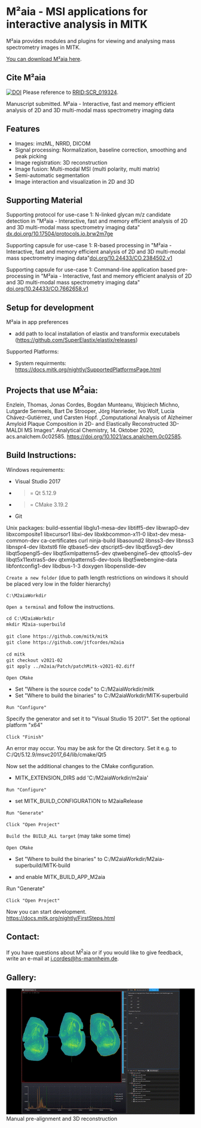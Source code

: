 M²aia - MSI applications for interactive analysis in MITK
=========================

M²aia provides modules and plugins for viewing and analysing mass spectrometry images in MITK.

[You can download M²aia here](https://github.com/jtfcordes/m2aia/releases).

Cite M²aia
----------

[![DOI](https://zenodo.org/badge/314852965.svg)](https://zenodo.org/badge/latestdoi/314852965)
Please reference to [RRID:SCR_019324](https://scicrunch.org/resolver/RRID:SCR_019324).

Manuscript submitted. M²aia - Interactive, fast and memory efficient analysis of 2D and 3D multi-modal mass spectrometry imaging data

Features
--------

<ul>
  <li> Images: imzML, NRRD, DICOM
  <li> Signal processing: Normalization, baseline correction, smoothing and peak picking 
  <li> Image registration: 3D reconstruction
  <li> Image fusion: Multi-modal MSI (multi polarity, multi matrix)
  <li> Semi-automatic segmentation
  <li> Image interaction and visualization in 2D and 3D
</ul>

Supporting Material
-------------------

Supporting protocol for use-case 1: N-linked glycan m/z candidate detection in "M²aia - Interactive, fast and memory efficient analysis of 2D and 3D multi-modal mass spectrometry imaging data" [dx.doi.org/10.17504/protocols.io.brw2m7ge](http://dx.doi.org/10.17504/protocols.io.brw2m7ge)

Supporting capsule for use-case 1: R-based processing in "M²aia - Interactive, fast and memory efficient analysis of 2D and 3D multi-modal mass spectrometry imaging data"[doi.org/10.24433/CO.2384502.v1](https://doi.org/10.24433/CO.2384502.v1)

Supporting capsule for use-case 1: Command-line application based pre-processing in "M²aia - Interactive, fast and memory efficient analysis of 2D and 3D multi-modal mass spectrometry imaging data" [doi.org/10.24433/CO.7662658.v1](https://doi.org/10.24433/CO.7662658.v1)


Setup for development
-----------

M²aia in app preferences
- add path to local installation of elastix and transformix executabels (https://github.com/SuperElastix/elastix/releases)

Supported Platforms:
- System requirments: https://docs.mitk.org/nightly/SupportedPlatformsPage.html

Projects that use M<sup>2</sup>aia:
-----------------------------------

Enzlein, Thomas, Jonas Cordes, Bogdan Munteanu, Wojciech Michno, Lutgarde Serneels, Bart De Strooper, Jörg Hanrieder, Ivo Wolf, Lucía Chávez-Gutiérrez, und Carsten Hopf. „Computational Analysis of Alzheimer Amyloid Plaque Composition in 2D- and Elastically Reconstructed 3D-MALDI MS Images“. Analytical Chemistry, 14. Oktober 2020, acs.analchem.0c02585. https://doi.org/10.1021/acs.analchem.0c02585.


Build Instructions:
-------------------

Windows requirements: 

* Visual Studio 2017
* >= Qt 5.12.9
* >= CMake 3.19.2
* Git

Unix packages:
build-essential libglu1-mesa-dev libtiff5-dev libwrap0-dev libxcomposite1 libxcursor1 libxi-dev libxkbcommon-x11-0 libxt-dev mesa-common-dev ca-certificates curl ninja-build  libasound2 libnss3-dev libnss3 libnspr4-dev libxtst6 file qtbase5-dev qtscript5-dev libqt5svg5-dev libqt5opengl5-dev libqt5xmlpatterns5-dev qtwebengine5-dev qttools5-dev libqt5x11extras5-dev qtxmlpatterns5-dev-tools libqt5webengine-data libfontconfig1-dev libdbus-1-3 doxygen libopenslide-dev

`Create a new folder` (due to path length restrictions on windows it should be placed very low in the folder hierarchy)

```
C:\M2aiaWorkdir
```

`Open a terminal` and follow the instructions.

```
cd C:\M2aiaWorkdir
mkdir M2aia-superbuild

git clone https://github.com/mitk/mitk
git clone https://github.com/jtfcordes/m2aia

cd mitk
git checkout v2021-02
git apply ../m2aia/Patch/patchMitk-v2021-02.diff
```

`Open CMake`

* Set "Where is the source code" to C:/M2aiaWorkdir/mitk
* Set "Where to build the binaries" to C:/M2aiaWorkdir/MITK-superbuild

`Run "Configure"`

Specify the generator and set it to "Visual Studio 15 2017".
Set the optional platform "x64"

`Click "Finish"`

An error may occur. You may be ask for the Qt directory. Set it e.g. to C:/Qt/5.12.9/msvc2017_64/lib/cmake/Qt5

Now set the additional changes to the CMake configuration.

* MITK_EXTENSION_DIRS add 'C:/M2aiaWorkdir/m2aia'

`Run "Configure"`

* set MITK_BUILD_CONFIGURATION to M2aiaRelease

`Run "Generate"`

`Click "Open Project"`

`Build the BUILD_ALL target` (may take some time)

`Open CMake`

* Set "Where to build the binaries" to C:/M2aiaWorkdir/M2aia-superbuild/MITK-build

* and enable MITK_BUILD_APP_M2aia

Run "Generate"

`Click "Open Project"`

Now you can start development. https://docs.mitk.org/nightly/FirstSteps.html


Contact:
-------
If you have questions about M<sup>2</sup>aia or if you would like to give feedback, write an e-mail at j.cordes@hs-mannheim.de.


Gallery:
--------
![](https://github.com/jtfcordes/m2aia-supporting-materials/raw/master/recon3d.gif) 
<br/>
Manual pre-alignment and 3D reconstruction
<br/><br/><br/>
